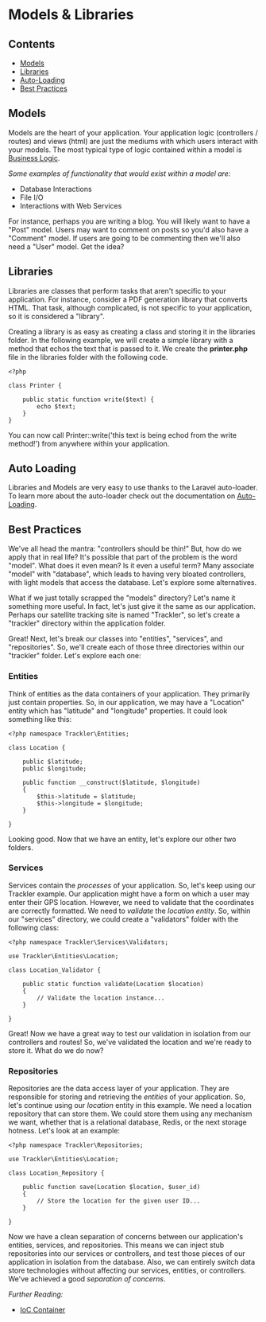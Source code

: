 # Models & Libraries

## Contents

- [Models](#models)
- [Libraries](#libraries)
- [Auto-Loading](#auto-loading)
- [Best Practices](#best-practices)

<a name="models"></a>
## Models

Models are the heart of your application. Your application logic (controllers / routes) and views (html) are just the mediums with which users interact with your models. The most typical type of logic contained within a model is [Business Logic](http://en.wikipedia.org/wiki/Business_logic).

*Some examples of functionality that would exist within a model are:*

- Database Interactions
- File I/O
- Interactions with Web Services

For instance, perhaps you are writing a blog. You will likely want to have a "Post" model. Users may want to comment on posts so you'd also have a "Comment" model. If users are going to be commenting then we'll also need a "User" model. Get the idea?

<a name="libraries"></a>
## Libraries

Libraries are classes that perform tasks that aren't specific to your application. For instance, consider a PDF generation library that converts HTML. That task, although complicated, is not specific to your application, so it is considered a "library". 

Creating a library is as easy as creating a class and storing it in the libraries folder. In the following example, we will create a simple library with a method that echos the text that is passed to it. We create the **printer.php** file in the libraries folder with the following code.

	<?php

	class Printer {

		public static function write($text) {
			echo $text;
		}
	}

You can now call Printer::write('this text is being echod from the write method!') from anywhere within your application.  

<a name="auto-loading"></a>
## Auto Loading

Libraries and Models are very easy to use thanks to the Laravel auto-loader. To learn more about the auto-loader check out the documentation on [Auto-Loading](/docs/loading).

<a name="best-practices"></a>
## Best Practices

We've all head the mantra: "controllers should be thin!" But, how do we apply that in real life? It's possible that part of the problem is the word "model". What does it even mean? Is it even a useful term? Many associate "model" with "database", which leads to having very bloated controllers, with light models that access the database. Let's explore some alternatives.

What if we just totally scrapped the "models" directory? Let's name it something more useful. In fact, let's just give it the same as our application. Perhaps our satellite tracking site is named "Trackler", so let's create a "trackler" directory within the application folder.

Great! Next, let's break our classes into "entities", "services", and "repositories". So, we'll create each of those three directories within our  "trackler" folder. Let's explore each one:

### Entities

Think of entities as the data containers of your application. They primarily just contain properties. So, in our application, we may have a "Location" entity which has "latitude" and "longitude" properties. It could look something like this:

	<?php namespace Trackler\Entities;
	
	class Location {

		public $latitude;
		public $longitude;

		public function __construct($latitude, $longitude)
		{
			$this->latitude = $latitude;
			$this->longitude = $longitude;
		}

	}

Looking good. Now that we have an entity, let's explore our other two folders.

### Services

Services contain the *processes* of your application. So, let's keep using our Trackler example. Our application might have a form on which a user may enter their GPS location. However, we need to validate that the coordinates are correctly formatted. We need to *validate* the *location entity*. So, within our "services" directory, we could create a "validators" folder with the following class:

	<?php namespace Trackler\Services\Validators;

	use Trackler\Entities\Location;

	class Location_Validator {

		public static function validate(Location $location)
		{
			// Validate the location instance...
		}

	}

Great! Now we have a great way to test our validation in isolation from our controllers and routes! So, we've validated the location and we're ready to store it. What do we do now?

### Repositories

Repositories are the data access layer of your application. They are responsible for storing and retrieving the *entities* of your application. So, let's continue using our *location* entity in this example. We need a location repository that can store them. We could store them using any mechanism we want, whether that is a relational database, Redis, or the next storage hotness. Let's look at an example:

	<?php namespace Trackler\Repositories;

	use Trackler\Entities\Location;

	class Location_Repository {

		public function save(Location $location, $user_id)
		{
			// Store the location for the given user ID...
		}

	}

Now we have a clean separation of concerns between our application's entities, services, and repositories. This means we can inject stub repositories into our services or controllers, and test those pieces of our application in isolation from the database. Also, we can entirely switch data store technologies without affecting our services, entities, or controllers. We've achieved a good *separation of concerns*.

*Further Reading:*

- [IoC Container](/docs/ioc)